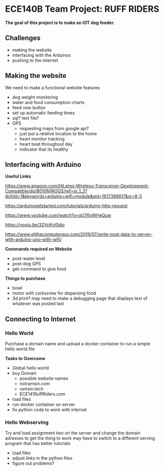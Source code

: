 # ECE140B Team Project: RUFF RIDERS
**The goal of this project is to make an IOT dog feeder.**

## Challenges
- making the website
- interfacing with the Arduinos
- pushing to the internet


## Making the website
We need to make a functional website features
- dog weight monitoring
- water and food consumption charts
- feed now button
- set up automatic feeding times
- sql? text file?
- GPS
  - requesting maps from google api?
  - just put a relative location to the home
  - heart monitor tracking
  - heart beat throughout day 
  - indicator that its healthy


## Interfacing with Arduino

**Useful Links**

https://www.amazon.com/HiLetgo-Wireless-Transceiver-Development-Compatible/dp/B010N1ROQS/ref=sr_1_3?dchild=1&keywords=arduino+wifi+module&qid=1617399917&sr=8-3

https://arduinogetstarted.com/tutorials/arduino-http-request

https://www.youtube.com/watch?v=qU76yWHeQuw

https://youtu.be/32VcKyI0dio

https://www.elithecomputerguy.com/2019/07/write-post-data-to-server-with-arduino-uno-with-wifi/

**Commands required on Website**
- post-water level
- post-dog GPS
- get-command to give food

**Things to purchase**
- bowl
- motor with corkscrew for dispersing food
- 3d print?
may need to make a debugging page that displays text of whatever was posted last

## Connecting to Internet
### Hello World 
Purchase a domain name and upload a docker container to run a simple hello world file

**Tasks to Overcome**
-  Global hello world
-  buy Domain
   - possible website names
   - notramsin.com
   - ramsin.tech
   - ECE141RuffRiders.com
-  load files
-  run docker container on server
-  fix python code to work with internet

### Hello Webserving
Try and load assignment two on the server and change the domain adresses to get the thing to work
may have to switch to a different serving program that has better tutorials

- load files
- adjust links in the python files
- figure out problems?
